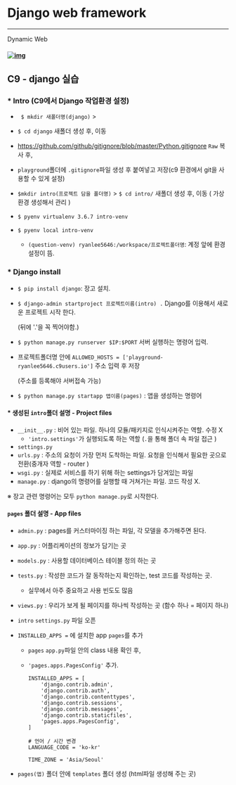 # **Django** web framework

------

Dynamic Web

#### [![img](https://camo.githubusercontent.com/9e47aaf9a30d6ee0b6b4ed4878d42d0cadaf2783/68747470733a2f2f64316a6e783962613873366a39722e636c6f756466726f6e742e6e65742f626c6f672f77702d636f6e74656e742f75706c6f6164732f323031372f30382f4172636869746563747572652d446a616e676f2d5475746f7269616c2d45647572656b612d312e706e67)](https://camo.githubusercontent.com/9e47aaf9a30d6ee0b6b4ed4878d42d0cadaf2783/68747470733a2f2f64316a6e783962613873366a39722e636c6f756466726f6e742e6e65742f626c6f672f77702d636f6e74656e742f75706c6f6164732f323031372f30382f4172636869746563747572652d446a616e676f2d5475746f7269616c2d45647572656b612d312e706e67)

## C9 - django 실습

###  * Intro (C9에서 Django 작업환경 설정)

* ` $ mkdir 새폴더명(django)` > 

* `$ cd django` 새폴더 생성 후, 이동

* <https://github.com/github/gitignore/blob/master/Python.gitignore> `Raw` 복사 후,

* `playground`폴더에 `.gitignore`파일 생성 후 붙여넣고 저장(c9 환경에서 git을 사용할 수 있게 설정)

* `$mkdir intro(프로젝트 담을 폴더명)` > `$ cd intro/` 새폴더 생성 후, 이동 ( 가상환경 생성해서 관리 )

* `$ pyenv virtualenv 3.6.7 intro-venv` 
* `$ pyenv local intro-venv`
  * `(question-venv) ryanlee5646:/workspace/프로젝트폴더명`: 계정 앞에 환경설정이 뜸.

### * Django install

* `$ pip install django`: 장고 설치.

* `$ django-admin startproject 프로젝트이름(intro) .` Django를 이용해서 새로운 프로젝트 시작 한다. 

  (뒤에 '.'을 꼭 찍어야함.)

* `$ python manage.py runserver $IP:$PORT` 서버 실행하는 명령어 입력.

* 프로젝트폴더명 안에 `ALLOWED_HOSTS = ['playground-ryanlee5646.c9users.io']` 주소 입력 후 저장

  (주소를 등록해야 서버접속 가능)

* `$ python manage.py startapp 앱이름(pages)` : 앱을 생성하는 명령어

#### * 생성된 `intro`폴더 설명 - Project files

- `__init__.py` : 비어 있는 파일. 하나의 모듈/패키지로 인식시켜주는 역할. 수정 X
  - `'intro.settings'`가 실행되도록 하는 역할 (`.`을 통해 폴더 속 파일 접근 )
- `settings.py`
- `urls.py` : 주소의 요청이 가장 먼저 도착하는 파일. 요청을 인식해서 필요한 곳으로 전환(중개자 역할 - router )
- `wsgi.py` : 실제로 서비스를 하기 위해 하는 settings가 담겨있는 파일
- `manage.py` : django의 명령어를 실행할 때 거쳐가는 파일. 코드 작성 X.

※ 장고 관련 명령어는 모두 `python manage.py`로 시작한다.

####  `pages` 폴더 설명 - App files

- `admin.py` : pages를 커스터마이징 하는 파일, 각 모델을 추가해주면 된다.

- `app.py` : 어플리케이션의 정보가 담기는 곳

- `models.py` : 사용할 데이터베이스 테이블 정의 하는 곳

- `tests.py` : 작성한 코드가 잘 동작하는지 확인하는, test 코드를 작성하는 곳.

  - 실무에서 아주 중요하고 사용 빈도도 많음

- `views.py` : 우리가 보게 될 페이지를 하나씩 작성하는 곳 (함수 하나 = 페이지 하나)

- `intro` `settings.py` 파일 오픈

- `INSTALLED_APPS =` 에 설치한 app `pages`를 추가

  - `pages` `app.py`파일 안의 class 내용 확인 후,

  - `'pages.apps.PagesConfig'` 추가.

    ```
    INSTALLED_APPS = [
        'django.contrib.admin',
        'django.contrib.auth',
        'django.contrib.contenttypes',
        'django.contrib.sessions',
        'django.contrib.messages',
        'django.contrib.staticfiles',
        'pages.apps.PagesConfig',
    ]
    ```

    ```
    # 언어 / 시간 변경
    LANGUAGE_CODE = 'ko-kr'
    
    TIME_ZONE = 'Asia/Seoul'
    ```

- `pages(앱)` 폴더 안에 `templates` 폴더 생성 (html파일 생성해 주는 곳)







